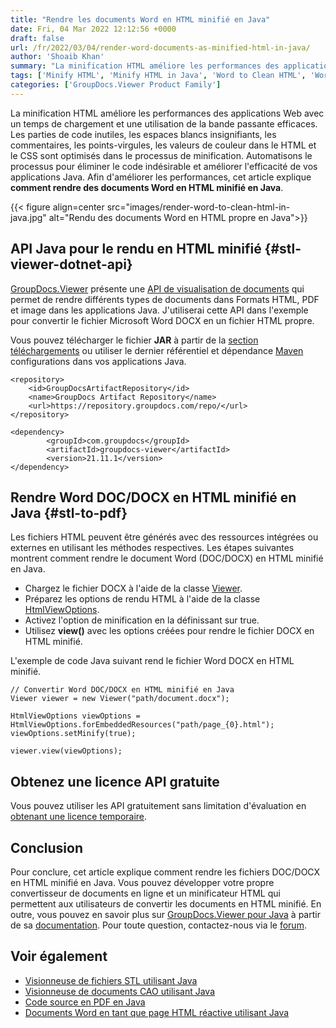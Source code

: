 ```yaml
---
title: "Rendre les documents Word en HTML minifié en Java"
date: Fri, 04 Mar 2022 12:12:56 +0000
draft: false
url: /fr/2022/03/04/render-word-documents-as-minified-html-in-java/
author: 'Shoaib Khan'
summary: "La minification HTML améliore les performances des applications Web avec un temps de chargement et une utilisation de la bande passante efficaces. Les parties de code inutiles, les espaces blancs insignifiants, les commentaires, les points-virgules, les valeurs de couleur dans le HTML et le CSS sont optimisés dans le processus de minification. Laissez-nous automatiser le processus pour vous débarrasser du code indésirable et améliorer l'efficacité de vos applications Java. Afin d'améliorer les performances, cet article explique **comment rendre des documents Word en HTML minifié en Java**."
tags: ['Minify HTML', 'Minify HTML in Java', 'Word to Clean HTML', 'Word to Minified HTML']
categories: ['GroupDocs.Viewer Product Family']
---
```


La minification HTML améliore les performances des applications Web avec un temps de chargement et une utilisation de la bande passante efficaces. Les parties de code inutiles, les espaces blancs insignifiants, les commentaires, les points-virgules, les valeurs de couleur dans le HTML et le CSS sont optimisés dans le processus de minification. Automatisons le processus pour éliminer le code indésirable et améliorer l'efficacité de vos applications Java. Afin d'améliorer les performances, cet article explique **comment rendre des documents Word en HTML minifié en Java**.



{{< figure align=center src="images/render-word-to-clean-html-in-java.jpg" alt="Rendu des documents Word en HTML propre en Java">}}


## API Java pour le rendu en HTML minifié {#stl-viewer-dotnet-api}

[GroupDocs.Viewer](https://products.groupdocs.com/viewer/) présente une [API de visualisation de documents](https://products.groupdocs.com/viewer/java/) qui permet de rendre différents types de documents dans Formats HTML, PDF et image dans les applications Java. J'utiliserai cette API dans l'exemple pour convertir le fichier Microsoft Word DOCX en un fichier HTML propre.

Vous pouvez télécharger le fichier **JAR** à partir de la [section téléchargements](https://downloads.groupdocs.com/viewer/java) ou utiliser le dernier référentiel et dépendance [Maven](https://repository.groupdocs.com/webapp/#/artifacts/browse/tree/General/repo/com/groupdocs) configurations dans vos applications Java.

```
<repository>
	<id>GroupDocsArtifactRepository</id>
	<name>GroupDocs Artifact Repository</name>
	<url>https://repository.groupdocs.com/repo/</url>
</repository>

<dependency>
        <groupId>com.groupdocs</groupId>
        <artifactId>groupdocs-viewer</artifactId>
        <version>21.11.1</version> 
</dependency>
```

## Rendre Word DOC/DOCX en HTML minifié en Java {#stl-to-pdf}

Les fichiers HTML peuvent être générés avec des ressources intégrées ou externes en utilisant les méthodes respectives. Les étapes suivantes montrent comment rendre le document Word (DOC/DOCX) en HTML minifié en Java.

* Chargez le fichier DOCX à l'aide de la classe [Viewer](https://apireference.groupdocs.com/viewer/java/com.groupdocs.viewer/Viewer).
* Préparez les options de rendu HTML à l'aide de la classe [HtmlViewOptions](https://apireference.groupdocs.com/viewer/java/com.groupdocs.viewer.options/HtmlViewOptions).
* Activez l'option de minification en la définissant sur true.
* Utilisez **view()** avec les options créées pour rendre le fichier DOCX en HTML minifié.

L'exemple de code Java suivant rend le fichier Word DOCX en HTML minifié.

```
// Convertir Word DOC/DOCX en HTML minifié en Java
Viewer viewer = new Viewer("path/document.docx");

HtmlViewOptions viewOptions = HtmlViewOptions.forEmbeddedResources("path/page_{0}.html");
viewOptions.setMinify(true);

viewer.view(viewOptions);
```

## Obtenez une licence API gratuite

Vous pouvez utiliser les API gratuitement sans limitation d'évaluation en [obtenant une licence temporaire](https://purchase.groupdocs.com/temporary-license).

## Conclusion

Pour conclure, cet article explique comment rendre les fichiers DOC/DOCX en HTML minifié en Java. Vous pouvez développer votre propre convertisseur de documents en ligne et un minificateur HTML qui permettent aux utilisateurs de convertir les documents en HTML minifié. En outre, vous pouvez en savoir plus sur [GroupDocs.Viewer pour Java](https://products.groupdocs.com/viewer/net/) à partir de sa [documentation](https://docs.groupdocs.com/viewer/). Pour toute question, contactez-nous via le [forum](https://forum.groupdocs.com/).

## Voir également

* [Visionneuse de fichiers STL utilisant Java](https://blog.groupdocs.com/2022/01/07/stl-file-viewer-using-java/)
* [Visionneuse de documents CAO utilisant Java](https://blog.groupdocs.com/2021/04/05/viewing-cad-documents-using-java/)
* [Code source en PDF en Java](https://blog.groupdocs.com/2021/12/16/convert-source-code-to-pdf-in-java/)
* [Documents Word en tant que page HTML réactive utilisant Java](https://blog.groupdocs.com/2021/09/23/view-word-documents-as-responsive-html-page-using-java/)





